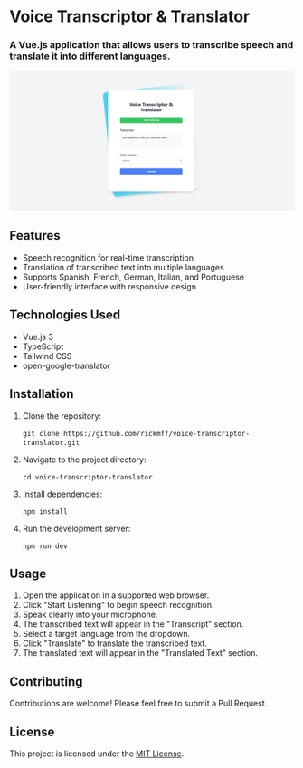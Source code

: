 # Voice Transcriptor & Translator
### A Vue.js application that allows users to transcribe speech and translate it into different languages.
![image](src/assets/img/preview.png)    

## Features

- Speech recognition for real-time transcription
- Translation of transcribed text into multiple languages
- Supports Spanish, French, German, Italian, and Portuguese
- User-friendly interface with responsive design

## Technologies Used

- Vue.js 3
- TypeScript
- Tailwind CSS
- open-google-translator

## Installation

1. Clone the repository:
   ```
   git clone https://github.com/rickmff/voice-transcriptor-translator.git
   ```

2. Navigate to the project directory:
   ```
   cd voice-transcriptor-translator
   ```

3. Install dependencies:
   ```
   npm install
   ```

4. Run the development server:
   ```
   npm run dev
   ```

## Usage

1. Open the application in a supported web browser.
2. Click "Start Listening" to begin speech recognition.
3. Speak clearly into your microphone.
4. The transcribed text will appear in the "Transcript" section.
5. Select a target language from the dropdown.
6. Click "Translate" to translate the transcribed text.
7. The translated text will appear in the "Translated Text" section.

## Contributing

Contributions are welcome! Please feel free to submit a Pull Request.

## License

This project is licensed under the [MIT License](LICENSE).
